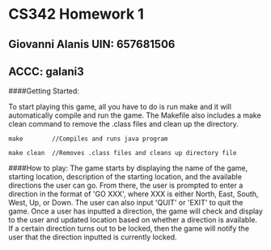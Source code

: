 CS342 Homework 1
================
Giovanni Alanis UIN: 657681506
---------------
ACCC: galani3
---------------

####Getting Started: 

To start playing this game, all you have to do is run make and it will automatically compile and run the game. 
The Makefile also includes a make clean command to remove the .class files and clean up the directory. 

```
make        //Compiles and runs java program
```
```
make clean  //Removes .class files and cleans up directory file 
```


####How to play: 
The game starts by displaying the name of the game, starting location, description of the starting location, and the available directions the user can go.
From there, the user is prompted to enter a direction in the format of 'GO XXX', where XXX is either North, East, South, West, Up, or Down. 
The user can also input 'QUIT' or 'EXIT' to quit the game. 
Once a user has inputted a direction, the game will check and display to the user and updated location based on whether a direction is available.
If a certain direction turns out to be locked, then the game will notify the user that the direction inputted is currently locked. 